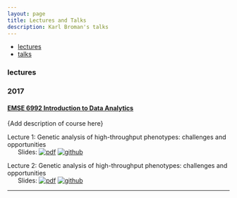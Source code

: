 ```yaml
---
layout: page
title: Lectures and Talks
description: Karl Broman's talks
---
```

<div class="navbar">
    <div class="navbar-inner">
        <ul class="nav">
            <li><a href="#lectures">lectures</a></li>
            <li><a href="#talks">talks</a></li>
        </ul>
    </div>
</div>


### <a name="lectures"></a>lectures
###  2017
#### <a name="EMSE6992"></a>[EMSE 6992 Introduction to Data Analytics](https://bsharvey.github.io/)
{Add description of course here}

Lecture 1: Genetic analysis of high-throughput phenotypes: challenges and opportunities<br/>
&nbsp; &nbsp; &nbsp; Slides:
[![pdf](icons16/pdf-icon.png)](https://www.biostat.wisc.edu/~kbroman/presentations/SGN2017/sgn2017.pdf)
[![github](icons16/github-icon.png)](https://github.com/kbroman/Talk_SGN2017)<br/>

Lecture 2: Genetic analysis of high-throughput phenotypes: challenges and opportunities<br/>
&nbsp; &nbsp; &nbsp; Slides:
[![pdf](icons16/pdf-icon.png)](https://www.biostat.wisc.edu/~kbroman/presentations/SGN2017/sgn2017.pdf)
[![github](icons16/github-icon.png)](https://github.com/kbroman/Talk_SGN2017)<br/>

---


